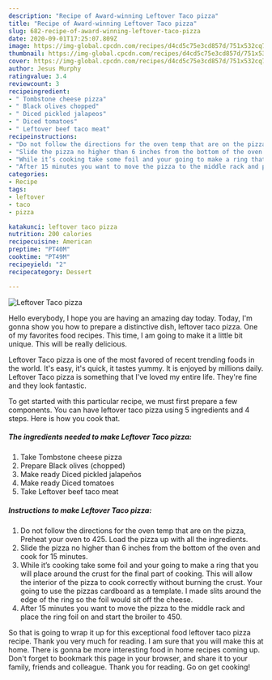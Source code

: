 ```yaml
---
description: "Recipe of Award-winning Leftover Taco pizza"
title: "Recipe of Award-winning Leftover Taco pizza"
slug: 682-recipe-of-award-winning-leftover-taco-pizza
date: 2020-09-01T17:25:07.809Z
image: https://img-global.cpcdn.com/recipes/d4cd5c75e3cd857d/751x532cq70/leftover-taco-pizza-recipe-main-photo.jpg
thumbnail: https://img-global.cpcdn.com/recipes/d4cd5c75e3cd857d/751x532cq70/leftover-taco-pizza-recipe-main-photo.jpg
cover: https://img-global.cpcdn.com/recipes/d4cd5c75e3cd857d/751x532cq70/leftover-taco-pizza-recipe-main-photo.jpg
author: Jesus Murphy
ratingvalue: 3.4
reviewcount: 3
recipeingredient:
- " Tombstone cheese pizza"
- " Black olives chopped"
- " Diced pickled jalapeos"
- " Diced tomatoes"
- " Leftover beef taco meat"
recipeinstructions:
- "Do not follow the directions for the oven temp that are on the pizza, Preheat your oven to 425. Load the pizza up with all the ingredients."
- "Slide the pizza no higher than 6 inches from the bottom of the oven and cook for 15 minutes."
- "While it’s cooking take some foil and your going to make a ring that you will place around the crust for the final part of cooking. This will allow the interior of the pizza to cook correctly without burning the crust. Your going to use the pizzas cardboard as a template. I made slits around the edge of the ring so the foil would sit off the cheese."
- "After 15 minutes you want to move the pizza to the middle rack and place the ring foil on and start the broiler to 450."
categories:
- Recipe
tags:
- leftover
- taco
- pizza

katakunci: leftover taco pizza 
nutrition: 200 calories
recipecuisine: American
preptime: "PT40M"
cooktime: "PT49M"
recipeyield: "2"
recipecategory: Dessert

---
```



![Leftover Taco pizza](https://img-global.cpcdn.com/recipes/d4cd5c75e3cd857d/751x532cq70/leftover-taco-pizza-recipe-main-photo.jpg)

Hello everybody, I hope you are having an amazing day today. Today, I'm gonna show you how to prepare a distinctive dish, leftover taco pizza. One of my favorites food recipes. This time, I am going to make it a little bit unique. This will be really delicious.

Leftover Taco pizza is one of the most favored of recent trending foods in the world. It's easy, it's quick, it tastes yummy. It is enjoyed by millions daily. Leftover Taco pizza is something that I've loved my entire life. They're fine and they look fantastic.




To get started with this particular recipe, we must first prepare a few components. You can have leftover taco pizza using 5 ingredients and 4 steps. Here is how you cook that.

<!--inarticleads1-->

##### The ingredients needed to make Leftover Taco pizza:

1. Take  Tombstone cheese pizza
1. Prepare  Black olives (chopped)
1. Make ready  Diced pickled jalapeños
1. Make ready  Diced tomatoes
1. Take  Leftover beef taco meat




<!--inarticleads2-->

##### Instructions to make Leftover Taco pizza:

1. Do not follow the directions for the oven temp that are on the pizza, Preheat your oven to 425. Load the pizza up with all the ingredients.
1. Slide the pizza no higher than 6 inches from the bottom of the oven and cook for 15 minutes.
1. While it’s cooking take some foil and your going to make a ring that you will place around the crust for the final part of cooking. This will allow the interior of the pizza to cook correctly without burning the crust. Your going to use the pizzas cardboard as a template. I made slits around the edge of the ring so the foil would sit off the cheese.
1. After 15 minutes you want to move the pizza to the middle rack and place the ring foil on and start the broiler to 450.




So that is going to wrap it up for this exceptional food leftover taco pizza recipe. Thank you very much for reading. I am sure that you will make this at home. There is gonna be more interesting food in home recipes coming up. Don't forget to bookmark this page in your browser, and share it to your family, friends and colleague. Thank you for reading. Go on get cooking!
